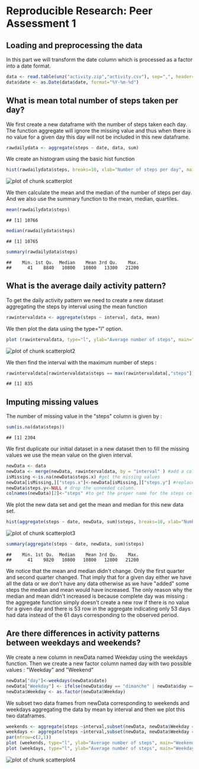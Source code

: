 # Reproducible Research: Peer Assessment 1


## Loading and preprocessing the data

In this part we will transform the date column which is processed as a factor into a date format.


```r
data <- read.table(unz("activity.zip","activity.csv"), sep=",", header=TRUE)
data$date <- as.Date(data$date, format="%Y-%m-%d")
```



## What is mean total number of steps taken per day?

We first create a new dataframe with the number of steps taken each day.
The function aggregate will ignore the missing value and thus when there is no value for a given day this day will not be included in this new dataframe.



```r
rawdailydata <- aggregate(steps ~ date, data, sum)
```

We create an histogram using the basic hist function


```r
hist(rawdailydata$steps, breaks=10, xlab="Number of steps per day", main="Number of steps per day")
```

![plot of chunk scatterplot](figure/scatterplot.png) 

We then calculate the mean and the median of the number of steps per day.
And we also use the summary function to the mean, median, quartiles.


```r
mean(rawdailydata$steps)
```

```
## [1] 10766
```

```r
median(rawdailydata$steps)
```

```
## [1] 10765
```

```r
summary(rawdailydata$steps)
```

```
##    Min. 1st Qu.  Median    Mean 3rd Qu.    Max. 
##      41    8840   10800   10800   13300   21200
```

## What is the average daily activity pattern?

To get the daily activity pattern we need to create a new dataset aggregating the steps by interval using the mean function


```r
rawintervaldata <- aggregate(steps ~ interval, data, mean)
```

We then plot the data using the type="l" option.


```r
plot (rawintervaldata, type="l", ylab="Average number of steps", main="Average number of steps per interval")
```

![plot of chunk scatterplot2](figure/scatterplot2.png) 

We then find the interval with the maximum number of steps :


```r
rawintervaldata[rawintervaldata$steps == max(rawintervaldata[,"steps"]),][,"interval"]
```

```
## [1] 835
```
## Imputing missing values

The number of missing value in the "steps" column is given by :


```r
sum(is.na(data$steps))
```

```
## [1] 2304
```

We first duplicate our initial dataset in a new dataset then to fill the missing values we use the mean value on the given interval.


```r
newData <- data
newData <- merge(newData, rawintervaldata, by = "interval" ) #add a column with the mean of number of steps for this interval
isMissing <-is.na(newData$steps.x) #get the missing values
newData[isMissing,]["steps.x"]<-newData[isMissing,]["steps.y"] #replace the missing values with the mean
newData$steps.y<-NULL # drop the unneeded column.
colnames(newData)[2]<-"steps" #to get the proper name for the steps column.
```

We plot the new data set and get the mean and median for this new data set.

```r
hist(aggregate(steps ~ date, newData, sum)$steps, breaks=10, xlab="Number of steps per day", main="Number of steps per day")
```

![plot of chunk scatterplot3](figure/scatterplot3.png) 

```r
summary(aggregate(steps ~ date, newData, sum)$steps)
```

```
##    Min. 1st Qu.  Median    Mean 3rd Qu.    Max. 
##      41    9820   10800   10800   12800   21200
```

We notice that the mean and median didn't change. Only the first quarter and second quarter changed. That imply that for a given day either we have all the data or we don't have any data otherwise as we have "added" some steps the median and mean would have increased. The only reason why the median and mean didn't increased is because complete day was missing : the aggregate function simply doesn't create a new row if there is no value for a given day and there is 53 row in the aggregate indicating only 53 days had data instead of the 61 days corresponding to the observed period. 

## Are there differences in activity patterns between weekdays and weekends?

We create a new column in newData named Weekday using the weekdays function. Then we create a new factor column named day with two possible values : "Weekday" and "Weekend"


```r
newData["day"]<-weekdays(newData$date)
newData["Weekday"] <- ifelse(newData$day == "dimanche" | newData$day == "samedi" , "Weekend", "Weekday") #Dimanche and Samedi are Sunday and Saturday in french. Weekdays give me results in french...
newData$Weekday <- as.factor(newData$Weekday)
```

We subset two data frames from newData corresponding to weekends and weekdays aggregating the data by mean by interval and then we plot this two dataframes. 


```r
weekends <- aggregate(steps ~interval,subset(newData, newData$Weekday == "Weekend"), mean)
weekdays <- aggregate(steps ~interval,subset(newData, newData$Weekday == "Weekday"), mean)
par(mfrow=c(2,1))
plot (weekends, type="l", ylab="Average number of steps", main="Weekends")
plot (weekdays, type="l", ylab="Average number of steps", main="Weekdays")
```

![plot of chunk scatterplot4](figure/scatterplot4.png) 
